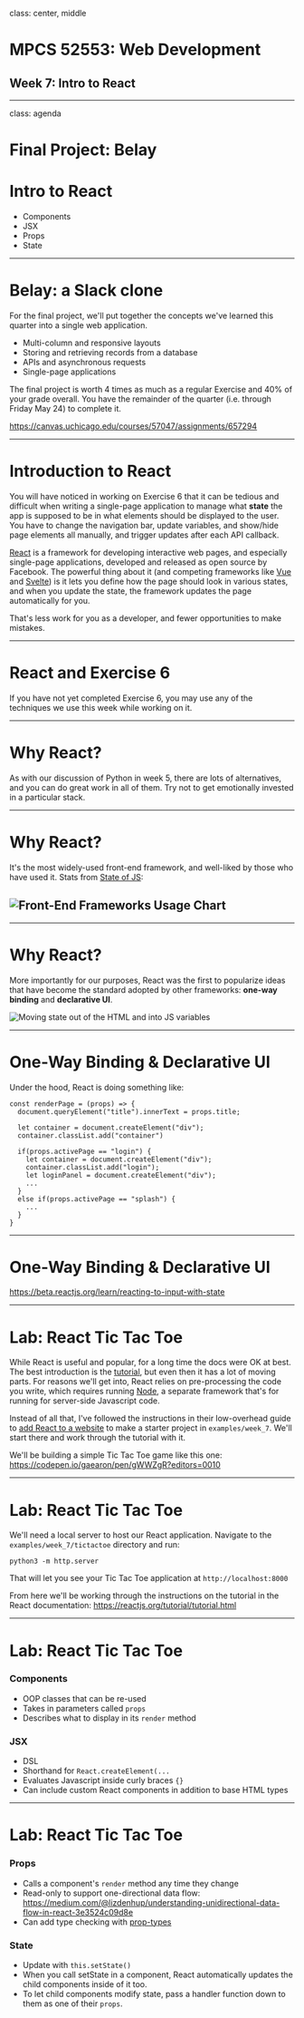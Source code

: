 class: center, middle

# MPCS 52553: Web Development
## Week 7: Intro to React

---

class: agenda

# Final Project: Belay

# Intro to React

- Components
- JSX
- Props
- State

---

# Belay: a Slack clone

For the final project, we'll put together the concepts we've learned this
quarter into a single web application.

- Multi-column and responsive layouts
- Storing and retrieving records from a database
- APIs and asynchronous requests
- Single-page applications

The final project is worth 4 times as much as a regular Exercise and 40% of your
grade overall. You have the remainder of the quarter (i.e. through Friday
May 24) to complete it.

https://canvas.uchicago.edu/courses/57047/assignments/657294


---

# Introduction to React

You will have noticed in working on Exercise 6 that it can be tedious and
difficult when writing a single-page application to manage what **state** the
app is supposed to be in what elements should be displayed to the user. You have
to change the navigation bar, update variables, and show/hide page elements all
manually, and trigger updates after each API callback.

[React](https://reactjs.org/) is a framework for developing interactive web
pages, and especially single-page applications, developed and released as open
source by Facebook. The powerful thing about it (and competing frameworks like
[Vue](https://vuejs.org/) and [Svelte](https://svelte.dev/)) is it lets you
define how the page should look in various states, and when you update the
state, the framework updates the page automatically for you.

That's less work for you as a developer, and fewer opportunities to make
mistakes.

---

# React and Exercise 6

If you have not yet completed Exercise 6, you may use any of the techniques we
use this week while working on it.

---

# Why React?

As with our discussion of Python in week 5, there are lots of alternatives, and
you can do great work in all of them. Try not to get emotionally invested in a
particular stack.

---

# Why React?

It's the most widely-used front-end framework, and well-liked by those who have
used it. Stats from
[State of JS](https://2022.stateofjs.com/en-US/libraries/front-end-frameworks/):

## ![Front-End Frameworks Usage Chart](images/frontend-frameworks.png)

---

# Why React?

More importantly for our purposes, React was the first to popularize ideas that
have become the standard adopted by other frameworks: **one-way binding** and
**declarative UI**.

![Moving state out of the HTML and into JS variables](images/one_state.png)

---

# One-Way Binding & Declarative UI

Under the hood, React is doing something like:

    const renderPage = (props) => {
      document.queryElement("title").innerText = props.title;

      let container = document.createElement("div");
      container.classList.add("container")

      if(props.activePage == "login") {
        let container = document.createElement("div");
        container.classList.add("login");
        let loginPanel = document.createElement("div");
        ...
      }
      else if(props.activePage == "splash") {
        ...
      }
    }

---

# One-Way Binding & Declarative UI

https://beta.reactjs.org/learn/reacting-to-input-with-state

---

# Lab: React Tic Tac Toe

While React is useful and popular, for a long time the docs were OK at best. The
best introduction is the [tutorial](https://reactjs.org/tutorial/tutorial.html),
but even then it has a lot of moving parts. For reasons we'll get into, React
relies on pre-processing the code you write, which requires running
[Node](https://nodejs.org/en/), a separate framework that's for running for
server-side Javascript code.

Instead of all that, I've followed the instructions in their low-overhead guide
to
[add React to a website](https://reactjs.org/docs/add-react-to-a-website.html)
to make a starter project in `examples/week_7`. We'll start there and work
through the tutorial with it.

We'll be building a simple Tic Tac Toe game like this one:
https://codepen.io/gaearon/pen/gWWZgR?editors=0010

---

# Lab: React Tic Tac Toe

We'll need a local server to host our React application. Navigate to the
`examples/week_7/tictactoe` directory and run:

`python3 -m http.server`

That will let you see your Tic Tac Toe application at `http://localhost:8000`

From here we'll be working through the instructions on the tutorial in the React
documentation: https://reactjs.org/tutorial/tutorial.html

---

# Lab: React Tic Tac Toe

### Components

- OOP classes that can be re-used
- Takes in parameters called `props`
- Describes what to display in its `render` method

### JSX

- DSL
- Shorthand for `React.createElement(...`
- Evaluates Javascript inside curly braces `{}`
- Can include custom React components in addition to base HTML types

---

# Lab: React Tic Tac Toe

### Props

- Calls a component's `render` method any time they change
- Read-only to support one-directional data flow:
  https://medium.com/@lizdenhup/understanding-unidirectional-data-flow-in-react-3e3524c09d8e
- Can add type checking with
  [prop-types](https://www.npmjs.com/package/prop-types)

### State

- Update with `this.setState()`
- When you call setState in a component, React automatically updates the child
  components inside of it too.
- To let child components modify state, pass a handler function down to them as
  one of their `props`.
